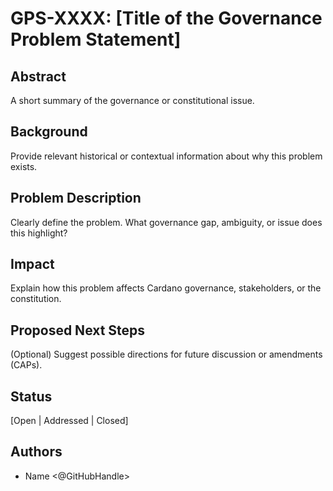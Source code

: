 # GPS-XXXX: [Title of the Governance Problem Statement]

## Abstract
A short summary of the governance or constitutional issue.

## Background
Provide relevant historical or contextual information about why this problem exists.

## Problem Description
Clearly define the problem. What governance gap, ambiguity, or issue does this highlight?

## Impact
Explain how this problem affects Cardano governance, stakeholders, or the constitution.

## Proposed Next Steps
(Optional) Suggest possible directions for future discussion or amendments (CAPs).

## Status
[Open | Addressed | Closed]

## Authors
- Name <@GitHubHandle>
